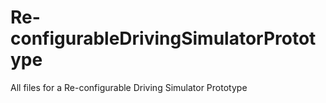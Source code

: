 # Re-configurableDrivingSimulatorPrototype
All files for a Re-configurable Driving Simulator Prototype
